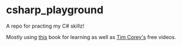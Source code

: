 # csharp_playground

A repo for practing my C# skillz!

Mostly using [this](https://www.amazon.com/10-NET-Cross-Platform-Development-websites/dp/1801077363/ref=sr_1_2_sspa?keywords=C%23+10+.NET+6&qid=1639272872&sr=8-2-spons&psc=1&spLa=ZW5jcnlwdGVkUXVhbGlmaWVyPUEyNzhMUUFVSk03SUJTJmVuY3J5cHRlZElkPUEwMzE4MTMzMzhLSklZV0dMNEs2UCZlbmNyeXB0ZWRBZElkPUEwMzkxOTkzOUVBMzA5UEdVODFSJndpZGdldE5hbWU9c3BfYXRmJmFjdGlvbj1jbGlja1JlZGlyZWN0JmRvTm90TG9nQ2xpY2s9dHJ1ZQ==)
book for learning as well as [Tim Corey's](https://www.youtube.com/user/IAmTimCorey) free videos.
